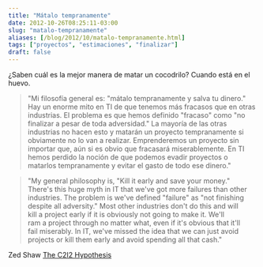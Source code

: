 ```yaml
---
title: "Mátalo tempranamente"
date: 2012-10-26T08:25:11-03:00
slug: "matalo-tempranamente"
aliases: [/blog/2012/10/matalo-tempranamente.html]
tags: ["proyectos", "estimaciones", "finalizar"]
draft: false
---
```


¿Saben cuál es la mejor manera de matar un cocodrilo? Cuando está en el
huevo.

> "Mi filosofía general es: "mátalo tempranamente y salva tu dinero."
> Hay un enorme mito en TI de que tenemos más fracasos que en otras
> industrias. El problema es que hemos definido "fracaso" como "no
> finalizar a pesar de toda adversidad." La mayoría de las otras
> industrias no hacen esto y matarán un proyecto tempranamente si
> obviamente no lo van a realizar. Emprenderemos un proyecto sin
> importar que, aún si es obvio que fracasará miserablemente. En TI
> hemos perdido la noción de que podemos evadir proyectos o matarlos
> tempranamente y evitar el gasto de todo ese dinero."

> "My general philosophy is, "Kill it early and save your money."\
There's this huge myth in IT that we've got more failures than other\
industries. The problem is we've defined "failure" as "not finishing\
despite all adversity." Most other industries don't do this and will\
kill a project early if it is obviously not going to make it. We'll\
ram a project through no matter what, even if it's obvious that it'll\
fail miserably. In IT, we've missed the idea that we can just avoid\
projects or kill them early and avoid spending all that cash."

Zed Shaw [The C2I2 Hypothesis](http://zedshaw.com/essays/c2i2_hypothesis.html)
